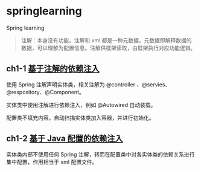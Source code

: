 # springlearning
Spring learning

> 注解：本身没有功能，注解和 xml 都是一种元数据，元数据即解释数据的数据，可以理解为配置信息。注解供框架读取，由框架执行对应功能逻辑。

## ch1-1 [基于注解的依赖注入](quickstart/src/main/java/com/moonspirit/springlearning/one/)

使用 Spring 注解声明实体类，相关注解为 @controller 、@servies、@respository、@Component。

实体类中使用注解进行依赖注入，例如 @Autowired 自动装载。

配置类不填充内容，自动扫描实体类加入容器，并进行初始化。

## ch1-2 [基于 Java 配置的依赖注入](quickstart/src/main/java/com/moonspirit/springlearning/two/)

实体类内部不使用任何 Spring 注解，转而在配置类中对各实体类的依赖关系进行集中配置，作用相当于 xml 配置文件。
